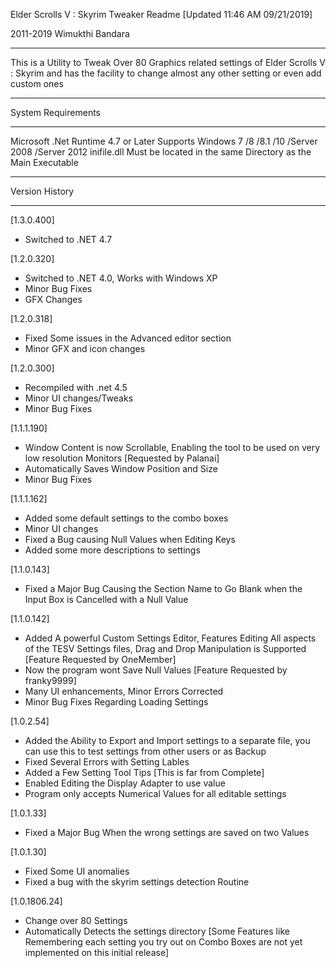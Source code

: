 Elder Scrolls V : Skyrim Tweaker Readme [Updated 11:46 AM 09/21/2019]

2011-2019 Wimukthi Bandara


______________________________

This is a Utility to Tweak Over 80 Graphics related settings of Elder Scrolls V : Skyrim
and has the facility to change almost any other setting or even add custom ones
______________________________


System Requirements
___________________

Microsoft .Net Runtime 4.7 or Later
Supports Windows 7 /8 /8.1 /10 /Server 2008 /Server 2012
inifile.dll Must be located in the same Directory as the Main Executable
________________________________________________________


Version History
_______________

[1.3.0.400]

* Switched to .NET 4.7

[1.2.0.320]

* Switched to .NET 4.0, Works with Windows XP
* Minor Bug Fixes
* GFX Changes

[1.2.0.318]

* Fixed Some issues in the Advanced editor section
* Minor GFX and icon changes

[1.2.0.300]

* Recompiled with .net 4.5
* Minor UI changes/Tweaks
* Minor Bug Fixes

[1.1.1.190]

* Window Content is now Scrollable, Enabling the tool to be used on very low resolution Monitors [Requested by Palanai]
* Automatically Saves Window Position and Size
* Minor Bug Fixes


[1.1.1.162]

* Added some default settings to the combo boxes
* Minor UI changes
* Fixed a Bug causing Null Values when Editing Keys
* Added some more descriptions to settings

[1.1.0.143]

* Fixed a Major Bug Causing the Section Name to Go Blank when the Input Box is Cancelled with a Null Value

[1.1.0.142]

* Added A powerful Custom Settings Editor, Features Editing All aspects of the TESV Settings files, Drag and Drop Manipulation is Supported [Feature Requested by OneMember]
* Now the program wont Save Null Values [Feature Requested by franky9999]
* Many UI enhancements, Minor Errors Corrected
* Minor Bug Fixes Regarding Loading Settings


[1.0.2.54]

* Added the Ability to Export and Import settings to a separate file, you can use this to test settings from other users or as Backup
* Fixed Several Errors with Setting Lables
* Added a Few Setting Tool Tips [This is far from Complete]
* Enabled Editing the Display Adapter to use value
* Program only accepts Numerical Values for all editable settings 

[1.0.1.33]

* Fixed a Major Bug When the wrong settings are saved on two Values

[1.0.1.30]

* Fixed Some UI anomalies
* Fixed a bug with the skyrim settings detection Routine


[1.0.1806.24]

* Change over 80 Settings
* Automatically Detects the settings directory
[Some Features like Remembering each setting you try out on Combo Boxes are not yet implemented on this initial release]
